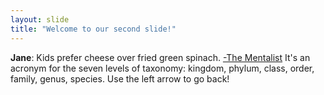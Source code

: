 ```yaml
---
layout: slide
title: "Welcome to our second slide!"
---
```

**Jane**: Kids prefer cheese over fried green spinach. [-The Mentalist](https://www.quotes.net/show-quote/51890#:~:text=Lisbon%3A-,%5Blaughs%5D%20Come%20again%3F,%2C%20family%2C%20genus%2C%20species.)
It's an acronym for the seven levels of taxonomy: kingdom, phylum, class, order, family, genus, species.
Use the left arrow to go back!